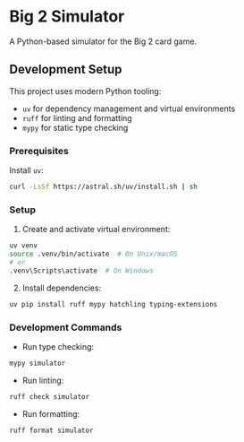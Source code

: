 # Big 2 Simulator

A Python-based simulator for the Big 2 card game.

## Development Setup

This project uses modern Python tooling:
- `uv` for dependency management and virtual environments
- `ruff` for linting and formatting
- `mypy` for static type checking

### Prerequisites

Install `uv`:
```bash
curl -LsSf https://astral.sh/uv/install.sh | sh
```

### Setup

1. Create and activate virtual environment:
```bash
uv venv
source .venv/bin/activate  # On Unix/macOS
# or
.venv\Scripts\activate  # On Windows
```

2. Install dependencies:
```bash
uv pip install ruff mypy hatchling typing-extensions
```

### Development Commands

- Run type checking:
```bash
mypy simulator
```

- Run linting:
```bash
ruff check simulator
```

- Run formatting:
```bash
ruff format simulator
```
